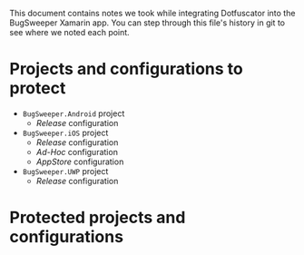 This document contains notes we took while integrating Dotfuscator into 
the BugSweeper Xamarin app. You can step through this file's history in git
to see where we noted each point.

# Projects and configurations to protect

* `BugSweeper.Android` project
  * *Release* configuration
* `BugSweeper.iOS` project
  * *Release* configuration
  * *Ad-Hoc* configuration
  * *AppStore* configuration
* `BugSweeper.UWP` project
  * *Release* configuration
  
# Protected projects and configurations

